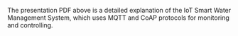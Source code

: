 The presentation PDF above is a detailed explanation of the IoT Smart Water Management System, which uses MQTT and CoAP protocols for monitoring and controlling.
